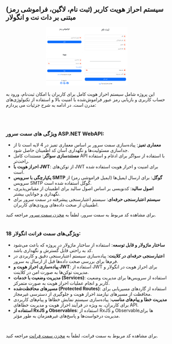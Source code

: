 
##   سیستم احراز هویت کاربر (ثبت نام، لاگین، فراموشی رمز) مبتنی بر دات نت و انگولار

<p align="center">
  <img src="https://raw.githubusercontent.com/Motavakel/AngularAuthApi/main/proj.png" width="50%" style="max-width: 100%;"/>
</p>



<p align="justify">

 این پروژه شامل سیستم احراز هویت کامل برای کاربران با امکان ثبت‌نام، ورود به حساب کاربری و بازیابی رمز عبور فراموش‌شده با امنیت بالا و استفاده از تکنولوژی‌های مدرن است. در ادامه به شرح جزئیات می پردازم:

 <br/>
 <br/>
<p align="justify">
  
### ویژگی های سمت سرور ASP.NET WebAPI:

- **معماری تمیز**: پیاده‌سازی سمت سرور بر اساس معماری تمیز در 4 لایه است تا از جداسازی مسئولیت‌ها و نگهداری آسان کد اطمینان حاصل شود.
- **مستندسازی سواگر**: مستندات کامل API با استفاده از سواگر برای ادغام و استفاده راحت‌تر.
- **احراز هویت با JWT**: از توکن‌های JWT برای امنیت و احراز هویت استفاده شده است.
- **یکپارچگی با سرویس SMTP گوگل**: برای ارسال ایمیل‌ها (ایمیل‌ فراموشی رمز) از سرویس SMTP گوگل استفاده شده است.
- **اصول سالید**: کدنویسی بر اساس اصول سالید برای اطمینان از مقیاس‌پذیری، نگهداری و خوانایی بیشتر.
- **سیستم اعتبارسنجی حرفه‌ای**: سیستم اعتبارسنجی پیشرفته در سمت سرور برای اطمینان از صحت داده‌های ورودی‌های کاربران.




برای مشاهده کد مربوط به سمت سرور، لطفاً به [مخزن سمت سرور](https://github.com/Motavakel/AngularAuthApi/tree/main/AngularAuthAPI) مراجعه کنید.
 <br/>
 <br/>

### ویژگی‌های سمت فرانت انگولار 18:

- **ساختار ماژولار و قابل توسعه**: استفاده از ساختار ماژولار در پروژه که باعث می‌شود کد به راحتی قابل گسترش و نگهداری باشد.
- **اعتبارسنجی حرفه‌ای در کلاینت**: پیاده‌سازی سیستم اعتبارسنجی دقیق و کاربردی در فرم‌ها برای بررسی صحت داده‌ها قبل از ارسال به سرور.
- **پیاده‌سازی احراز هویت و JWT**: استفاده از JWT برای احراز هویت در انگولار و مدیریت توکن‌ها به صورت امن در کلاینت.
- **مدیریت وضعیت با خدمات (Services)**: استفاده از سرویس‌ها برای مدیریت وضعیت کاربر و انجام عملیات احراز هویت به صورت متمرکز.
- **مسیرهای محافظت‌شده (Protected Routes)**: استفاده از گاردهای مسیریابی برای محافظت از مسیرهای نیازمند احراز هویت و جلوگیری از دسترسی غیرمجاز.
- **مدیریت خطا و پیام‌های مناسب**: پیاده‌سازی سیستم نمایش خطاها و پیام‌های کاربردی برای کاربران، به ویژه در فرآیند احراز هویت و مدیریت خطاهای API.
- **استفاده از RxJS و Observables**: استفاده از RxJS و Observable‌ها برای مدیریت درخواست‌ها و پاسخ‌های غیرهمزمان به طور مؤثر.
 <br/>
 <p align="justify">

برای مشاهده کد مربوط به سمت فرانت، لطفاً به [مخزن سمت فرانت](https://github.com/Motavakel/AuthApi/tree/main/AngularAuthUI) مراجعه کنید.

